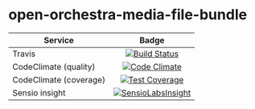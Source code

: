 open-orchestra-media-file-bundle
=================================

| Service       | Badge         |
| ------------- |:-------------:|
| Travis | [![Build Status](https://travis-ci.org/open-orchestra/open-orchestra-media-file-bundle.svg?branch=master)](https://travis-ci.org/open-orchestra/open-orchestra-media-file-bundle) |
| CodeClimate (quality) | [![Code Climate](https://codeclimate.com/github/open-orchestra/open-orchestra-media-file-bundle/badges/gpa.svg)](https://codeclimate.com/github/open-orchestra/open-orchestra-media-file-bundle) |
| CodeClimate (coverage) | [![Test Coverage](https://codeclimate.com/github/open-orchestra/open-orchestra-media-file-bundle/badges/coverage.svg)](https://codeclimate.com/github/open-orchestra/open-orchestra-media-file-bundle/coverage) |
| Sensio insight | [![SensioLabsInsight](https://insight.sensiolabs.com/projects/0bf3142d-bd5b-454e-b963-80c97a59d2c8/big.png)](https://insight.sensiolabs.com/projects/0bf3142d-bd5b-454e-b963-80c97a59d2c8) |
